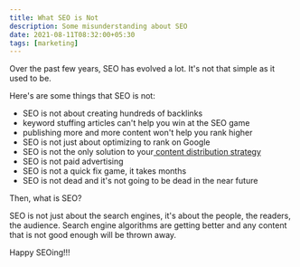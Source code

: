 ```yaml
---
title: What SEO is Not
description: Some misunderstanding about SEO
date: 2021-08-11T08:32:00+05:30
tags: [marketing]
---
```


Over the past few years, SEO has evolved a lot. It's not that simple as it used to be.

Here's are some things that SEO is not:

- SEO is not about creating hundreds of backlinks
- keyword stuffing articles can't help you win at the SEO game
- publishing more and more content won't help you rank higher
- SEO is not just about optimizing to rank on Google
- SEO is not the only solution to your[ content distribution strategy](https://compile.blog/blog-post-repurposing/)
- SEO is not paid advertising
- SEO is not a quick fix game, it takes months
- SEO is not dead and it's not going to be dead in the near future

Then, what is SEO?

SEO is not just about the search engines, it's about the people, the readers, the audience. Search engine algorithms are getting better and any content that is not good enough will be thrown away.

Happy SEOing!!!